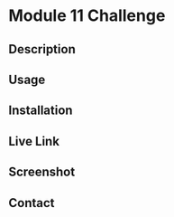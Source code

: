 # Module 11 Challenge

## Description

## Usage

## Installation

## Live Link

## Screenshot

## Contact
